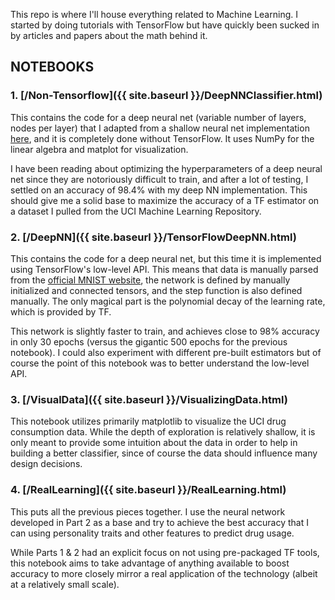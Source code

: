 This repo is where I'll house everything related to Machine Learning.  I started by
doing tutorials with TensorFlow but have quickly been sucked in by articles and
papers about the math behind it.

## NOTEBOOKS

### 1. [/Non-Tensorflow]({{ site.baseurl }}/DeepNNClassifier.html)
This contains the code for a deep neural net (variable number of layers, nodes per layer)
that I adapted from a shallow neural net implementation [here](https://medium.com/@curiousily/tensorflow-for-hackers-part-iv-neural-network-from-scratch-1a4f504dfa8), and it is completely
done without TensorFlow.  It uses NumPy for the linear algebra and matplot for
visualization.

I have been reading about optimizing the hyperparameters of a deep neural net since
they are notoriously difficult to train, and after a lot of testing, I settled on
an accuracy of 98.4% with my deep NN implementation.  This should give me a solid
base to maximize the accuracy of a TF estimator on a dataset I pulled from the UCI
Machine Learning Repository.

### 2. [/DeepNN]({{ site.baseurl }}/TensorFlowDeepNN.html)
This contains the code for a deep neural net, but this time it is implemented using
TensorFlow's low-level API.  This means that data is manually parsed from the
[official MNIST website](http://yann.lecun.com/exdb/mnist/), the network is
defined by manually initialized and connected tensors, and the step function
is also defined manually.  The only magical part is the polynomial decay of the
learning rate, which is provided by TF.

This network is slightly faster to train, and achieves close to 98% accuracy in only
30 epochs (versus the gigantic 500 epochs for the previous notebook).  I could also
experiment with different pre-built estimators but of course the point of this
notebook was to better understand the low-level API.

### 3. [/VisualData]({{ site.baseurl }}/VisualizingData.html)
This notebook utilizes primarily matplotlib to visualize the UCI
drug consumption data.  While the depth of exploration is relatively shallow,
it is only meant to provide some intuition about the data in order to help
in building a better classifier, since of course the data should influence many
design decisions.

### 4. [/RealLearning]({{ site.baseurl }}/RealLearning.html)
This puts all the previous pieces together.  I use
the neural network developed in Part 2 as a base and try to achieve the best
accuracy that I can using personality traits and other features to predict
drug usage.

While Parts 1 & 2 had an explicit focus on not using pre-packaged TF tools, this
notebook aims to take advantage of anything available to boost accuracy to more
closely mirror a real application of the technology (albeit at a relatively small scale).